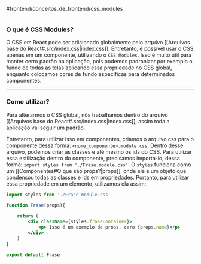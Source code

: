 #frontend/conceitos_de_frontend/css_modules 

```table-of-contents
```

### O que é CSS Modules?
O CSS em React pode ser adicionado globalmente pelo arquivo [[Arquivos base do React#.src/index.css|index.css]].
Entretanto, é possível usar o CSS apenas em um componente, utilizando o `CSS Modules`. 
Isso é muito útil para manter certo padrão na aplicação, pois podemos padronizar por exemplo o fundo de todas as telas aplicando essa propriedade no CSS global, enquanto colocamos cores de fundo específicas para determinados componentes.

---
### Como utilizar?
Para alterarmos o CSS global, nós trabalhamos dentro do arquivo [[Arquivos base do React#.src/index.css|index.css]], assim toda a aplicação vai seguir um padrão.

Entretanto, para utilizar isso em componentes, criamos o arquivo css para o componente dessa forma: `<nome_componente>.module.css`.
Dentro desse arquivo, podemos criar as classes e até mesmo os ids do CSS. Para utilizar essa estilização dentro do componente, precisamos importá-lo, dessa forma: `import styles from './Frase.module.css'`. O `styles` funciona como um [[Componentes#O que são props?|props]], onde ele é um objeto que condensou todas as classes e ids em propriedades.
Portanto, para utilizar essa propriedade em um elemento, utilizamos ela assim:
```jsx
import styles from './Frase.module.css'

function Frase(props){

	return (
		<div className={styles.fraseContainer}>
			<p> Isso é um exemplo de props, caro {props.name}</p>
		</div>
	)
}

export default Frase
```